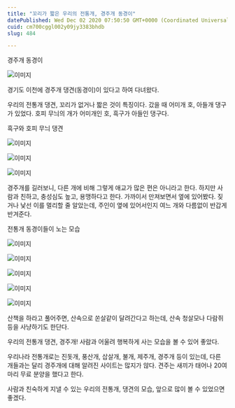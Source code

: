 ```yaml
---
title: "꼬리가 짧은 우리의 전통개, 경주개 동경이"
datePublished: Wed Dec 02 2020 07:50:50 GMT+0000 (Coordinated Universal Time)
cuid: cm700cggl002y09jy3383bhdb
slug: 484

---
```



경주개 동경이

![이미지](https://cdn.hashnode.com/res/hashnode/image/upload/v1739249649559/b0a2400e-730b-4571-b4bd-9b2fcfa0bea4.jpeg)

경기도 이천에 경주개 댕견(동경이)이 있다고 하여 다녀왔다.

우리의 전통개 댕견, 꼬리가 없거나 짧은 것이 특징이다. 갔을 때 어미개 호, 아들개 댕구가 있었다. 호피 무늬의 개가 어미개인 호, 흑구가 아들인 댕구다.

흑구와 호피 무늬 댕견

![이미지](https://cdn.hashnode.com/res/hashnode/image/upload/v1739249652317/5574546b-26ea-4b3c-b562-95f608779e3d.jpeg)

![이미지](https://cdn.hashnode.com/res/hashnode/image/upload/v1739249654441/056db3f1-39ec-4458-9461-13aac9559714.jpeg)

![이미지](https://cdn.hashnode.com/res/hashnode/image/upload/v1739249656232/98e58631-d07b-4da1-b2ee-a9c56fe9abff.jpeg)

경주개를 길러보니, 다른 개에 비해 그렇게 애교가 많은 편은 아니라고 한다. 하지만 사람과 친하고, 충성심도 높고, 용맹하다고 한다. 가까이서 만져보면서 옆에 있어봤다. 짖거나 낯선 이를 멀리할 줄 알았는데, 주인이 옆에 있어서인지 여느 개와 다름없이 반갑게 반겨준다.

전통개 동경이들이 노는 모습

![이미지](https://cdn.hashnode.com/res/hashnode/image/upload/v1739249658179/13cfe8ee-799d-49af-9558-dc25205a00a9.jpeg)

![이미지](https://cdn.hashnode.com/res/hashnode/image/upload/v1739249660005/6f32f555-3ed1-49c8-a245-99899f8afa39.jpeg)

![이미지](https://cdn.hashnode.com/res/hashnode/image/upload/v1739249662015/9c33e94c-7058-406c-b2ff-36208fe18f17.jpeg)

![이미지](https://cdn.hashnode.com/res/hashnode/image/upload/v1739249664124/ebb5f22e-ce3a-4655-891d-efafc43e7cee.jpeg)

![이미지](https://cdn.hashnode.com/res/hashnode/image/upload/v1739249666157/4e07993b-eed8-4c48-b5b7-c659fc193b3d.jpeg)

산책을 하라고 풀어주면, 산속으로 쏜살같이 달려간다고 하는데, 산속 청살모나 다람쥐 등을 사냥하기도 한단다.

우리의 전통개 댕견, 경주개! 사람과 어울려 행복하게 사는 모습을 볼 수 있어 좋았다.

우리나라 전통개로는 진돗개, 풍산개, 삽살개, 불개, 제주개, 경주개 등이 있는데, 다른 개들과는 달리 경주개에 대해 알려진 사이트는 많지가 않다. 견주는 새끼가 태어나 20여 마리 무료 분양을 했다고 한다.

사람과 친숙하게 지낼 수 있는 우리의 전통개, 댕견의 모습, 앞으로 많이 볼 수 있었으면 좋겠다.